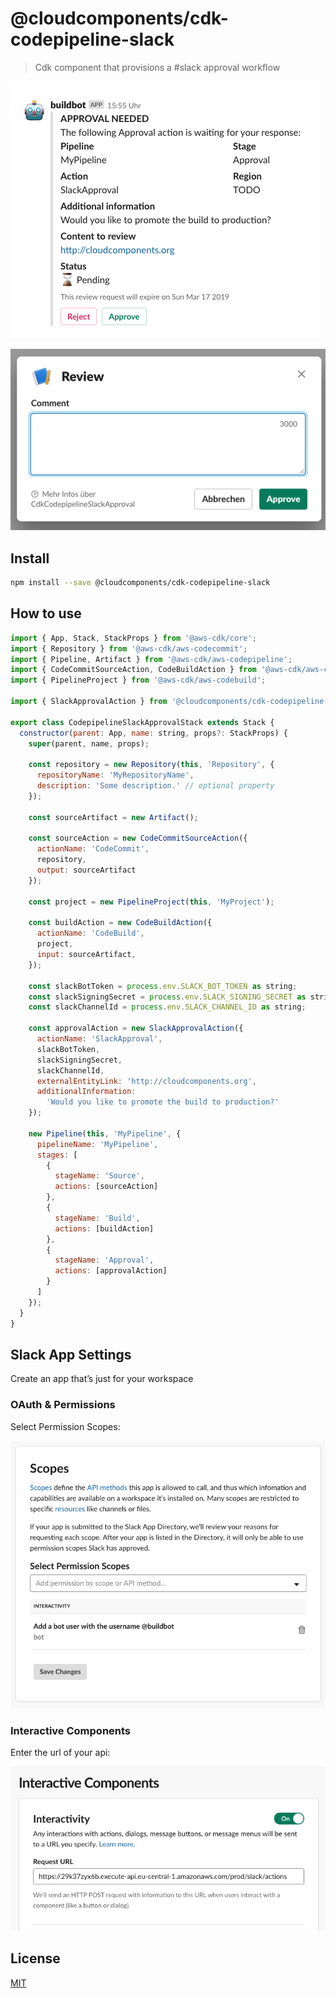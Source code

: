 # @cloudcomponents/cdk-codepipeline-slack

> Cdk component that provisions a #slack approval workflow

![Approval Workflow](/packages/cdk-codepipeline-slack/assets/approval_workflow.png?raw=true 'Approval Workflow')

![Review Dialog](/packages/cdk-codepipeline-slack/assets/review_dialog.png?raw=true 'Review Dialog')

## Install

```bash
npm install --save @cloudcomponents/cdk-codepipeline-slack
```

## How to use

```javascript
import { App, Stack, StackProps } from '@aws-cdk/core';
import { Repository } from '@aws-cdk/aws-codecommit';
import { Pipeline, Artifact } from '@aws-cdk/aws-codepipeline';
import { CodeCommitSourceAction, CodeBuildAction } from '@aws-cdk/aws-codepipeline-actions';
import { PipelineProject } from '@aws-cdk/aws-codebuild';

import { SlackApprovalAction } from '@cloudcomponents/cdk-codepipeline-slack';

export class CodepipelineSlackApprovalStack extends Stack {
  constructor(parent: App, name: string, props?: StackProps) {
    super(parent, name, props);

    const repository = new Repository(this, 'Repository', {
      repositoryName: 'MyRepositoryName',
      description: 'Some description.' // optional property
    });

    const sourceArtifact = new Artifact();

    const sourceAction = new CodeCommitSourceAction({
      actionName: 'CodeCommit',
      repository,
      output: sourceArtifact
    });

    const project = new PipelineProject(this, 'MyProject');

    const buildAction = new CodeBuildAction({
      actionName: 'CodeBuild',
      project,
      input: sourceArtifact,
    });

    const slackBotToken = process.env.SLACK_BOT_TOKEN as string;
    const slackSigningSecret = process.env.SLACK_SIGNING_SECRET as string;
    const slackChannelId = process.env.SLACK_CHANNEL_ID as string;

    const approvalAction = new SlackApprovalAction({
      actionName: 'SlackApproval',
      slackBotToken,
      slackSigningSecret,
      slackChannelId,
      externalEntityLink: 'http://cloudcomponents.org',
      additionalInformation:
        'Would you like to promote the build to production?'
    });

    new Pipeline(this, 'MyPipeline', {
      pipelineName: 'MyPipeline',
      stages: [
        {
          stageName: 'Source',
          actions: [sourceAction]
        },
        {
          stageName: 'Build',
          actions: [buildAction]
        },
        {
          stageName: 'Approval',
          actions: [approvalAction]
        }
      ]
    });
  }
}
```

## Slack App Settings

Create an app that’s just for your workspace

### OAuth & Permissions

Select Permission Scopes:

![OAuth Scopes](/packages/cdk-codepipeline-slack/assets/oauth_scope.png?raw=true 'OAuth scopes')

### Interactive Components

Enter the url of your api:

![Interactive Components](/packages/cdk-codepipeline-slack/assets/interactive_components.png?raw=true 'Interactive Components')

## License

[MIT](../../LICENSE)
